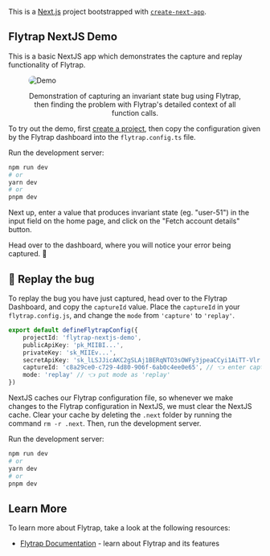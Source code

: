 This is a [Next.js](https://nextjs.org/) project bootstrapped with [`create-next-app`](https://github.com/vercel/next.js/tree/canary/packages/create-next-app).

## Flytrap NextJS Demo

This is a basic NextJS app which demonstrates the capture and replay functionality of Flytrap.

<figure>
  <img style="border-radius: 14px;" src="https://github.com/useflytrap/flytrap-js/blob/main/docs/with-nextjs-api/capture-demo-faster.gif?raw=true" alt="Demo" />
  <figcaption>
    <p align="center">
			Demonstration of capturing an invariant state bug using Flytrap, then finding the problem with Flytrap's detailed context of all function calls.
    </p>
  </figcaption>
</figure>

To try out the demo, first [create a project](https://useflytrap.com/projects/create), then copy the configuration given by the Flytrap dashboard into the `flytrap.config.ts` file.

Run the development server:

```bash
npm run dev
# or
yarn dev
# or
pnpm dev
```

Next up, enter a value that produces invariant state (eg. "user-51") in the input field on the home page, and click on the "Fetch account details" button.

Head over to the dashboard, where you will notice your error being captured. 🎉

## 🐛 Replay the bug

To replay the bug you have just captured, head over to the Flytrap Dashboard, and copy the `captureId` value. Place the `captureId` in your `flytrap.config.js`, and change the `mode` from `'capture'` to `'replay'`.

```typescript
export default defineFlytrapConfig({
	projectId: 'flytrap-nextjs-demo',
	publicApiKey: 'pk_MIIBI...',
	privateKey: 'sk_MIIEv...',
	secretApiKey: 'sk_lLSJJicAKC2gSLAj1BERqNTO3sOWFy3jpeaCCyi1AiTT-Vlr',
	captureId: 'c8a29ce0-c729-4d80-906f-6ab0c4ee0e65', // 👈 enter capture ID here
	mode: 'replay' // 👈 put mode as 'replay'
})
```

NextJS caches our Flytrap configuration file, so whenever we make changes to the Flytrap configuration in NextJS, we must clear the NextJS cache. Clear your cache by deleting the `.next` folder by running the command `rm -r .next`. Then, run the development server.

Run the development server:

```bash
npm run dev
# or
yarn dev
# or
pnpm dev
```

## Learn More

To learn more about Flytrap, take a look at the following resources:

- [Flytrap Documentation](https://docs.useflytrap.com) - learn about Flytrap and its features
